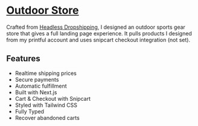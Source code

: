 # [Outdoor Store](https://google.com)

Crafted from [Headless Dropshipping](https://github.com/notrab/headless-dropshipping-starter/tree/main), I designed an outdoor sports gear store that gives a full landing page experience. It pulls products I designed from my printful account and uses snipcart checkout integration (not set).

## Features

- Realtime shipping prices
- Secure payments
- Automatic fulfillment
- Built with Next.js
- Cart & Checkout with Snipcart
- Styled with Tailwind CSS
- Fully Typed
- Recover abandoned carts
